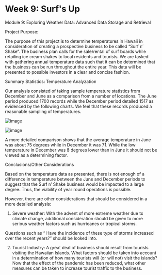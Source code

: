 # Week 9: Surf's Up
Module 9: Exploring Weather Data: 
Advanced Data Storage and Retrieval

Project Purpose: 

The purpose of this project is to determine temperatures in Hawaii in consideration of creating a prospective business to be called “Surf n’ Shake”.  The business plan calls for the sale/rental of surf boards while retailing ice cream shakes to local residents and tourists. We are tasked with gathering annual temperature data such that it can be determined that the business can be run throughout the entire year. This data will be presented to possible investors in a clear and concise fashion. 

Summary Statistics: Temperature Analyzation

Our analysis consisted of taking sample temperature statistics from December and June as a comparison from a number of locations. The June period produced 1700 records while the December period detailed 1517 as evidenced by the following charts. We feel that these records produced a reasonable sampling of temperatures.  

![image](https://user-images.githubusercontent.com/101996041/169187322-e0e21384-17cc-4e93-a11c-b3a38c64cc24.png)

![image](https://user-images.githubusercontent.com/101996041/169187376-0738fcd5-fb75-44af-986b-cce6b42211cd.png)


A more detailed comparison shows that the average temperature in June was about 75 degrees while in December it was 71.  While the low temperature in December was 8 degrees lower than in June it should not be viewed as a determining factor. 

 Conclusions/Other Considerations
 
 Based on the temperature data as presented, there is not enough of a difference in temperature between the June and December periods to suggest that the Surf n’ Shake business would be impacted to a large degree. Thus, the viability of year round operations is possible. 
 
 However, there are other considerations that should be considered in a more detailed analysis:

1. Severe weather: With the advent of more extreme weather due to climate change, additional consideration should be given to more serious weather factors such as hurricanes or tropical storms.

Questions such as “ Have the incidence of these type of storms increased over the recent years?” should be looked into. 

2. Tourist Industry: A great deal of business should result from tourists visiting the Hawaiian Islands. What factors should be taken into account in a determination of how many tourists will (or will not) visit the islands? Now that the effect of the pandemic has been reduced, what other measures can be taken to increase tourist traffic to the business.  




